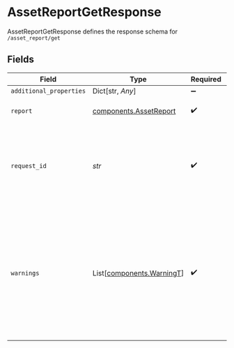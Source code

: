 # AssetReportGetResponse

AssetReportGetResponse defines the response schema for `/asset_report/get`


## Fields

| Field                                                                                                                                                                                      | Type                                                                                                                                                                                       | Required                                                                                                                                                                                   | Description                                                                                                                                                                                |
| ------------------------------------------------------------------------------------------------------------------------------------------------------------------------------------------ | ------------------------------------------------------------------------------------------------------------------------------------------------------------------------------------------ | ------------------------------------------------------------------------------------------------------------------------------------------------------------------------------------------ | ------------------------------------------------------------------------------------------------------------------------------------------------------------------------------------------ |
| `additional_properties`                                                                                                                                                                    | Dict[str, *Any*]                                                                                                                                                                           | :heavy_minus_sign:                                                                                                                                                                         | N/A                                                                                                                                                                                        |
| `report`                                                                                                                                                                                   | [components.AssetReport](../../models/shared/assetreport.md)                                                                                                                               | :heavy_check_mark:                                                                                                                                                                         | An object representing an Asset Report                                                                                                                                                     |
| `request_id`                                                                                                                                                                               | *str*                                                                                                                                                                                      | :heavy_check_mark:                                                                                                                                                                         | A unique identifier for the request, which can be used for troubleshooting. This identifier, like all Plaid identifiers, is case sensitive.                                                |
| `warnings`                                                                                                                                                                                 | List[[components.WarningT](../../models/shared/warningt.md)]                                                                                                                               | :heavy_check_mark:                                                                                                                                                                         | If the Asset Report generation was successful but identity information cannot be returned, this array will contain information about the errors causing identity information to be missing |